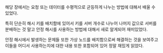 해당 장에서는 요청 또는 데이터를 수평적으로 균등하게 나누는 방법에 대해서 배울 수 있었다.

특히 단순히 해시 키를 배치함에 있어서 키를 서버 개수로 나누어 나머지 값으로 서버를 분배하는 것 말고 안정 해시를 사용하는 방법에 대해서 새로 알게되어 재미있었다.

안정 해시에서 발생하는 문제들 또한 가상 노드를 배치함으로써 해결하는 것을 보여주고 이들을 어디서 사용하는지에 대한 내용 또한 포함되어 있어 정말 재밌게 읽었다.